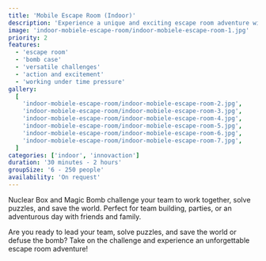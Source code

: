 ```yaml
---
title: 'Mobile Escape Room (Indoor)'
description: 'Experience a unique and exciting escape room adventure with our mobile escape room cases!'
image: 'indoor-mobiele-escape-room/indoor-mobiele-escape-room-1.jpg'
priority: 2
features:
  - 'escape room'
  - 'bomb case'
  - 'versatile challenges'
  - 'action and excitement'
  - 'working under time pressure'
gallery:
  [
    'indoor-mobiele-escape-room/indoor-mobiele-escape-room-2.jpg',
    'indoor-mobiele-escape-room/indoor-mobiele-escape-room-3.jpg',
    'indoor-mobiele-escape-room/indoor-mobiele-escape-room-4.jpg',
    'indoor-mobiele-escape-room/indoor-mobiele-escape-room-5.jpg',
    'indoor-mobiele-escape-room/indoor-mobiele-escape-room-6.jpg',
    'indoor-mobiele-escape-room/indoor-mobiele-escape-room-7.jpg',
  ]
categories: ['indoor', 'innovaction']
duration: '30 minutes - 2 hours'
groupSize: '6 - 250 people'
availability: 'On request'
---
```


Nuclear Box and Magic Bomb challenge your team to work together, solve puzzles, and save the world. Perfect for team building, parties, or an adventurous day with friends and family.

Are you ready to lead your team, solve puzzles, and save the world or defuse the bomb? Take on the challenge and experience an unforgettable escape room adventure!
